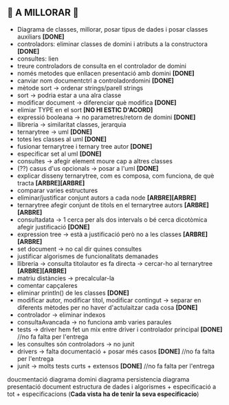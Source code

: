 ## 🎉 A MILLORAR 🎉
- Diagrama de classes, millorar, posar tipus de dades i posar classes auxiliars **[DONE]**
- controladors: eliminar classes de domini i atributs a la constructora **[DONE]**
- consultes: lien
- treure controladors de consulta en el controlador de domini
- només metodes que enllacen presentació amb domini **[DONE]**
- canviar nom documentctrl a controladordomini **[DONE]**
- mètode sort -> ordenar strings/parell strings
- sort -> podria estar a una alra classe
- modificar document -> diferenciar què modifica **[DONE]**
- elimiar TYPE en el sort **[NO HI ESTIC D'ACORD]**
- expressió booleana -> no parametres/retorn de domini **[DONE]**
- llibreria -> similaritat classes, jerarquia
- ternarytree -> uml **[DONE]**
- totes les classes al uml **[DONE]**
- fusionar ternarytree i ternary tree autor **[DONE]**
- especificar set al uml **[DONE]**
- consultes -> afegir element moure cap a altres classes
- (??) casus d'us opcionals -> posar a l'uml **[DONE]**
- explicar disseny ternarytree, com es composa, com funciona, de què tracta  **[ARBRE][ARBRE]**
- comparar varies estructures
- eliminar/justificar conjunt autors a cada node  **[ARBRE][ARBRE]**
- ternarytree afegir conjunt de titols en el ternarytree autors  **[ARBRE][ARBRE]**
- consultadata -> 1 cerca per als dos intervals o bé cerca dicotòmica afegir justificació **[DONE]**
- expression tree -> està a justificació però no a les classes  **[ARBRE][ARBRE]**
- set document -> no cal dir quines consultes
- justificar algorismes de funcionalitats demanades
- llibreria -> consulta titolautor es fa directa -> cercar-ho al ternarytree  **[ARBRE][ARBRE]**
- matriu distàncies -> precalcular-la
- comentar capçaleres
- eliminar println() de les classes **[DONE]**
- modificar autor, modificar titol, modificar contingut -> separar en diferents mètodes per no haver d'actulaitzar cada cosa **[DONE]**
- controlador -> eliminar indexos
- consultaAvancada -> no funciona amb varies paraules
- tests -> driver hem fet un mix entre driver i controlador principal  **[DONE]** //no fa falta per l'entrega
- les consultes són controladors -> no junit
- drivers -> falta documentació + posar més casos  **[DONE]** //no fa falta per l'entrega
- junit -> molts tests curts + extensos  **[DONE]** //no fa falta per l'entrega

doucmentació diagrama domini diagrama persistencia diagrama presentació document estructura de dades i algorismes + especificació a tot + especificacions (**Cada vista ha de tenir la seva especificacio**)
